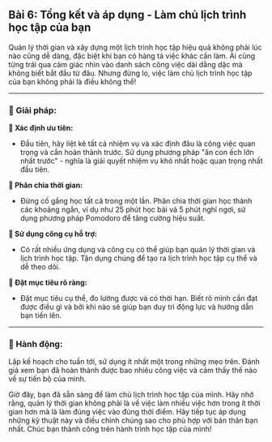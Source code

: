 ## Bài 6: Tổng kết và áp dụng - Làm chủ lịch trình học tập của bạn

Quản lý thời gian và xây dựng một lịch trình học tập hiệu quả không phải lúc nào cũng dễ dàng, đặc biệt khi bạn có hàng tá việc khác cần làm. Ai cũng từng trải qua cảm giác nhìn vào danh sách công việc dài dằng dặc mà không biết bắt đầu từ đâu. Nhưng đừng lo, việc làm chủ lịch trình học tập của bạn không phải là điều không thể!

---

### 📌 Giải pháp:

**🔹 Xác định ưu tiên:**
- Đầu tiên, hãy liệt kê tất cả nhiệm vụ và xác định đâu là công việc quan trọng và cần hoàn thành trước. Sử dụng phương pháp "ăn con ếch lớn nhất trước" - nghĩa là giải quyết nhiệm vụ khó nhất hoặc quan trọng nhất đầu tiên.

**🔹 Phân chia thời gian:**
- Đừng cố gắng học tất cả trong một lần. Phân chia thời gian học thành các khoảng ngắn, ví dụ như 25 phút học bài và 5 phút nghỉ ngơi, sử dụng phương pháp Pomodoro để tăng cường hiệu suất.

**🔹 Sử dụng công cụ hỗ trợ:**
- Có rất nhiều ứng dụng và công cụ có thể giúp bạn quản lý thời gian và lịch trình học tập. Tận dụng chúng để tạo ra lịch trình học tập cụ thể và dễ theo dõi.

**🔹 Đặt mục tiêu rõ ràng:**
- Đặt mục tiêu cụ thể, đo lường được và có thời hạn. Biết rõ mình cần đạt được điều gì và bởi khi nào sẽ giúp bạn duy trì động lực và hướng dẫn bạn tiến lên.

---

### 🚀 Hành động:

Lập kế hoạch cho tuần tới, sử dụng ít nhất một trong những mẹo trên. Đánh giá xem bạn đã hoàn thành được bao nhiêu công việc và cảm thấy thế nào về sự tiến bộ của mình.

Giờ đây, bạn đã sẵn sàng để làm chủ lịch trình học tập của mình. Hãy nhớ rằng, quản lý thời gian không phải là về việc làm nhiều việc hơn trong ít thời gian hơn mà là làm đúng việc vào đúng thời điểm. Hãy tiếp tục áp dụng những kỹ thuật này và điều chỉnh chúng sao cho phù hợp với bản thân bạn nhất. Chúc bạn thành công trên hành trình học tập của mình!